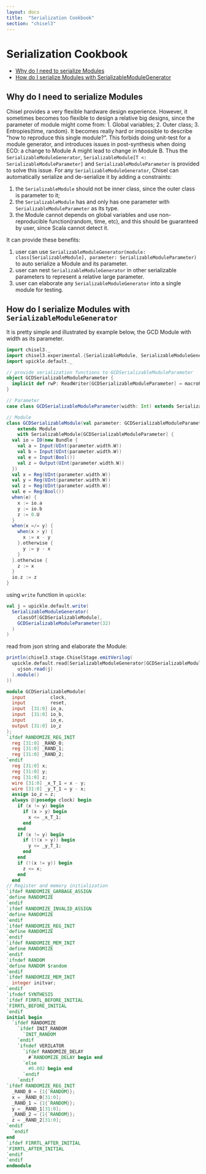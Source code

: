```yaml
---
layout: docs
title:  "Serialization Cookbook"
section: "chisel3"
---
```


# Serialization Cookbook

* [Why do I need to serialize Modules](#why-do-i-need-to-serialize-modules)
* [How do I serialize Modules with SerializableModuleGenerator](#how-do-i-seerialize-modules-with-serializablemodulegenerator)

## Why do I need to serialize Modules
Chisel provides a very flexible hardware design experience. However, it sometimes becomes too flexible to design a relative big designs, since the parameter of module might come from: 1. Global variables; 2. Outer class; 3. Entropies(time, random). It becomes really hard or impossible to describe "how to reproduce this single module?". This forbids doing unit-test for a module generator, and introduces issues in post-synthesis when doing ECO: a change to Module A might lead to change in Module B.
Thus the `SerializableModuleGenerator`, `SerializableModule[T <: SerializableModuleParameter]` and `SerializableModuleParameter` is provided to solve this issue.
For any `SerializableModuleGenerator`, Chisel can automatically serialize and de-serialize it by adding a constraints:
1. the `SerializableModule` should not be inner class, since the outer class is parameter to it;
1. the `SerializableModule` has and only has one parameter with `SerializableModuleParameter` as its type.
1. the Module cannot depends on global variables and use non-reproducible function(random, time, etc), and this should be guaranteed by user, since Scala cannot detect it.

It can provide these benefits:
1. user can use `SerializableModuleGenerator(module: class[SerializableModule], parameter: SerializableModuleParameter)` to auto serialize a Module and its parameter.
1. user can nest `SerializableModuleGenerator` in other serializable parameters to represent a relative large parameter.
1. user can elaborate any `SerializableModuleGenerator` into a single module for testing.


## How do I serialize Modules with `SerializableModuleGenerator`
It is pretty simple and illustrated by example below, the GCD Module with width as its parameter.

```scala mdoc:silent
import chisel3._
import chisel3.experimental.{SerializableModule, SerializableModuleGenerator, SerializableModuleParameter}
import upickle.default._

// provide serialization functions to GCDSerializableModuleParameter
object GCDSerializableModuleParameter {
  implicit def rwP: ReadWriter[GCDSerializableModuleParameter] = macroRW
}

// Parameter
case class GCDSerializableModuleParameter(width: Int) extends SerializableModuleParameter

// Module
class GCDSerializableModule(val parameter: GCDSerializableModuleParameter)
    extends Module
    with SerializableModule[GCDSerializableModuleParameter] {
  val io = IO(new Bundle {
    val a = Input(UInt(parameter.width.W))
    val b = Input(UInt(parameter.width.W))
    val e = Input(Bool())
    val z = Output(UInt(parameter.width.W))
  })
  val x = Reg(UInt(parameter.width.W))
  val y = Reg(UInt(parameter.width.W))
  val z = Reg(UInt(parameter.width.W))
  val e = Reg(Bool())
  when(e) {
    x := io.a
    y := io.b
    z := 0.U
  }
  when(x =/= y) {
    when(x > y) {
      x := x - y
    }.otherwise {
      y := y - x
    }
  }.otherwise {
    z := x
  }
  io.z := z
}
```
using `write` function in `upickle`:
```scala mdoc:silent
val j = upickle.default.write(
  SerializableModuleGenerator(
    classOf[GCDSerializableModule],
    GCDSerializableModuleParameter(32)
  )
)
```

read from json string and elaborate the Module:
```scala
println(chisel3.stage.ChiselStage.emitVerilog(
  upickle.default.read[SerializableModuleGenerator[GCDSerializableModule, GCDSerializableModuleParameter]](
    ujson.read(j)
  ).module()
))
```
```verilog
module GCDSerializableModule(
  input         clock,
  input         reset,
  input  [31:0] io_a,
  input  [31:0] io_b,
  input         io_e,
  output [31:0] io_z
);
`ifdef RANDOMIZE_REG_INIT
  reg [31:0] _RAND_0;
  reg [31:0] _RAND_1;
  reg [31:0] _RAND_2;
`endif
  reg [31:0] x;
  reg [31:0] y;
  reg [31:0] z;
  wire [31:0] _x_T_1 = x - y;
  wire [31:0] _y_T_1 = y - x;
  assign io_z = z;
  always @(posedge clock) begin
    if (x != y) begin
      if (x > y) begin
        x <= _x_T_1;
      end
    end
    if (x != y) begin
      if (!(x > y)) begin
        y <= _y_T_1;
      end
    end
    if (!(x != y)) begin
      z <= x;
    end
  end
// Register and memory initialization
`ifdef RANDOMIZE_GARBAGE_ASSIGN
`define RANDOMIZE
`endif
`ifdef RANDOMIZE_INVALID_ASSIGN
`define RANDOMIZE
`endif
`ifdef RANDOMIZE_REG_INIT
`define RANDOMIZE
`endif
`ifdef RANDOMIZE_MEM_INIT
`define RANDOMIZE
`endif
`ifndef RANDOM
`define RANDOM $random
`endif
`ifdef RANDOMIZE_MEM_INIT
  integer initvar;
`endif
`ifndef SYNTHESIS
`ifdef FIRRTL_BEFORE_INITIAL
`FIRRTL_BEFORE_INITIAL
`endif
initial begin
  `ifdef RANDOMIZE
    `ifdef INIT_RANDOM
      `INIT_RANDOM
    `endif
    `ifndef VERILATOR
      `ifdef RANDOMIZE_DELAY
        #`RANDOMIZE_DELAY begin end
      `else
        #0.002 begin end
      `endif
    `endif
`ifdef RANDOMIZE_REG_INIT
  _RAND_0 = {1{`RANDOM}};
  x = _RAND_0[31:0];
  _RAND_1 = {1{`RANDOM}};
  y = _RAND_1[31:0];
  _RAND_2 = {1{`RANDOM}};
  z = _RAND_2[31:0];
`endif
  `endif
end
`ifdef FIRRTL_AFTER_INITIAL
`FIRRTL_AFTER_INITIAL
`endif
`endif
endmodule
```
